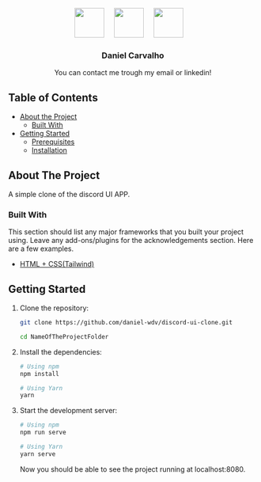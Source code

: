 <!-- PROJECT LOGO -->
<p align="center">
  <a href="mailto:danielcarvalho.wd@gmail.com?subject=Came%20from%20Github"><img src="https://i.imgur.com/Ebm2449.png" data-canonical-src="https://i.imgur.com/Ebm2449.png" width="60" height="60" /></a>&nbsp;&nbsp;&nbsp;&nbsp;
  <a href="https://www.linkedin.com/in/daniel-carvalho-wd/"><img src="https://i.imgur.com/4TWkj9v.png" data-canonical-src="https://i.imgur.com/4TWkj9v.png" width="60" height="60" /></a>&nbsp;&nbsp;&nbsp;&nbsp;
  <a href="https://github.com/daniel-wdv"><img src="https://i.imgur.com/4OTnWOC.png" data-canonical-src="https://i.imgur.com/4OTnWOC.png" width="60" height="60" /></a>&nbsp;&nbsp;&nbsp;&nbsp;
  
<p>

  <h3 align="center">Daniel Carvalho</h3>

  <p align="center">
    You can contact me trough my email or linkedin!
    <br />
  </p>
</p>



<!-- TABLE OF CONTENTS -->
## Table of Contents

* [About the Project](#about-the-project)
  * [Built With](#built-with)
* [Getting Started](#getting-started)
  * [Prerequisites](#prerequisites)
  * [Installation](#installation)


<!-- ABOUT THE PROJECT -->
## About The Project
A simple clone of the discord UI APP.

### Built With
This section should list any major frameworks that you built your project using. Leave any add-ons/plugins for the acknowledgements section. Here are a few examples.
* [HTML + CSS(Tailwind)](#)



<!-- GETTING STARTED -->
## Getting Started

1. Clone the repository:

   ```bash
   git clone https://github.com/daniel-wdv/discord-ui-clone.git

   cd NameOfTheProjectFolder
   ```

2. Install the dependencies:

   ```bash
   # Using npm
   npm install

   # Using Yarn
   yarn
   ```

3. Start the development server:

   ```bash
   # Using npm
   npm run serve

   # Using Yarn
   yarn serve
   ```

   Now you should be able to see the project running at localhost:8080.